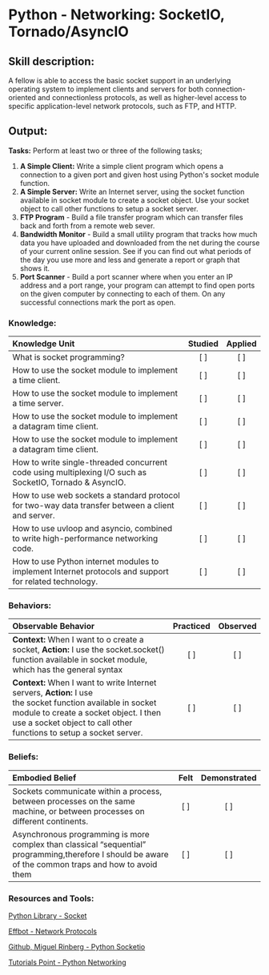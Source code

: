 # Python - Networking: SocketIO, Tornado/AsyncIO

## Skill description:

A fellow is able to access the basic socket support in an underlying operating system to implement clients and servers for both connection-oriented and connectionless protocols, as well as higher-level access to specific application-level network protocols, such as FTP, and HTTP.

## Output:

**Tasks:** Perform at least two or three of the following tasks;
1. **A Simple Client:** Write a simple client program which opens a connection to a given port and given host using Python's socket module function.
2. **A Simple Server:** Write an Internet server, using the socket function available in socket module to create a socket object. Use your socket object to call other functions to setup a socket server.
3. **FTP Program** - Build a file transfer program which can transfer files back and forth from a remote web sever.
4. **Bandwidth Monitor** - Build a small utility program that tracks how much data you have uploaded and downloaded from the net during the course of your current online session. See if you can find out what periods of the day you use more and less and generate a report or graph that shows it.
5. **Port Scanner** - Build a port scanner where when you enter an IP address and a port range, your program can attempt to find open ports on the given computer by connecting to each of them. On any successful connections mark the port as open.


### Knowledge:
| Knowledge Unit   |      Studied      | Applied |
|:-------------|:------------------:|:--------:|
| What is socket programming? | [ ] | [ ] |
| How to use the socket module to implement a time client. | [ ] | [ ] |
| How to use the socket module to implement a time server. | [ ] | [ ] |
| How to use the socket module to implement a datagram time client. | [ ] | [ ] |
| How to use the socket module to implement a datagram time client. | [ ] | [ ] |
| How to write single-threaded concurrent code using multiplexing I/O such as SocketIO, Tornado & AsyncIO. | [ ] | [ ] |
| How to use web sockets a standard protocol for two-way data transfer between a client and server. | [ ] | [ ] |
| How to use uvloop and asyncio, combined to write high-performance networking code. | [ ] | [ ] |
| How to use Python internet modules to implement Internet protocols and support for related technology. | [ ] | [ ] | 


### Behaviors:
| Observable Behavior   |      Practiced      | Observed |
|:-------------|:------------------:|:--------:|
| **Context:** When I want to o create a socket, **Action:** I use the socket.socket() function available in socket module, which has the general syntax | [ ] | [ ] |
| **Context:** When I want to write Internet servers, **Action:** I use the socket function available in socket module to create a socket object. I then use a socket object to call other functions to setup a socket server. | [ ] | [ ] 



### Beliefs:
| Embodied Belief   |      Felt      | Demonstrated |
|:-------------|:------------------:|:--------:|
| Sockets communicate within a process, between processes on the same machine, or between processes on different continents. | [ ] | [ ] |
| Asynchronous programming is more complex than classical “sequential” programming,therefore I should be aware of the common traps and how to avoid them | [ ] | [ ] |


### Resources and Tools:

[Python Library - Socket](https://docs.python.org/3.0/library/socket.html)

[Effbot - Network Protocols](http://effbot.org/librarybook/network-protocols-index.htm)

[Github, Miguel Rinberg - Python Socketio](https://github.com/miguelgrinberg/python-socketio)

[Tutorials Point - Python Networking](https://www.tutorialspoint.com/python/python_networking.htm)

